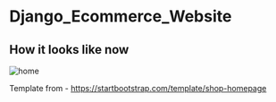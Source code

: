 # Django_Ecommerce_Website

## How it looks like now  
  
![home](./media/home.png)  
  
  
Template from - https://startbootstrap.com/template/shop-homepage